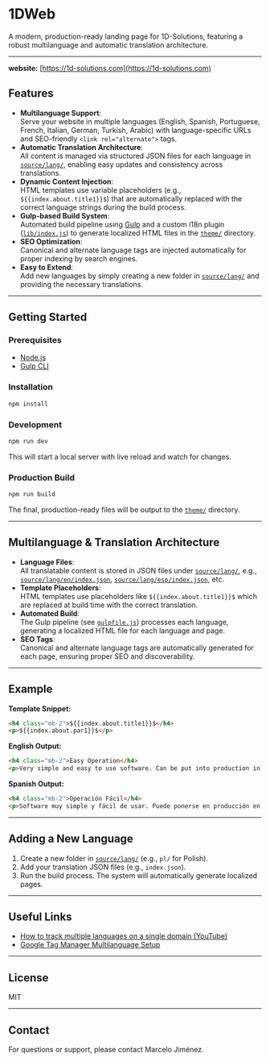 # 1DWeb

A modern, production-ready landing page for 1D-Solutions, featuring a robust multilanguage and automatic translation architecture.

---
**website:** [https://1d-solutions.com](https://1d-solutions.com)

## Features

- **Multilanguage Support**:  
  Serve your website in multiple languages (English, Spanish, Portuguese, French, Italian, German, Turkish, Arabic) with language-specific URLs and SEO-friendly `<link rel="alternate">` tags.
- **Automatic Translation Architecture**:  
  All content is managed via structured JSON files for each language in [`source/lang/`](source/lang/), enabling easy updates and consistency across translations.
- **Dynamic Content Injection**:  
  HTML templates use variable placeholders (e.g., `${{index.about.title1}}$`) that are automatically replaced with the correct language strings during the build process.
- **Gulp-based Build System**:  
  Automated build pipeline using [Gulp](https://gulpjs.com/) and a custom i18n plugin ([`lib/index.js`](lib/index.js)) to generate localized HTML files in the [`theme/`](theme/) directory.
- **SEO Optimization**:  
  Canonical and alternate language tags are injected automatically for proper indexing by search engines.
- **Easy to Extend**:  
  Add new languages by simply creating a new folder in [`source/lang/`](source/lang/) and providing the necessary translations.

---

## Getting Started

### Prerequisites

- [Node.js](https://nodejs.org/en/download/)
- [Gulp CLI](https://gulpjs.com/docs/en/getting-started/quick-start)

### Installation

```sh
npm install
```

### Development

```sh
npm run dev
```
This will start a local server with live reload and watch for changes.

### Production Build

```sh
npm run build
```
The final, production-ready files will be output to the [`theme/`](theme/) directory.

---

## Multilanguage & Translation Architecture

- **Language Files**:  
  All translatable content is stored in JSON files under [`source/lang/`](source/lang/), e.g., [`source/lang/en/index.json`](source/lang/en/index.json), [`source/lang/esp/index.json`](source/lang/esp/index.json), etc.
- **Template Placeholders**:  
  HTML templates use placeholders like `${{index.about.title1}}$` which are replaced at build time with the correct translation.
- **Automated Build**:  
  The Gulp pipeline (see [`gulpfile.js`](gulpfile.js)) processes each language, generating a localized HTML file for each language and page.
- **SEO Tags**:  
  Canonical and alternate language tags are automatically generated for each page, ensuring proper SEO and discoverability.

---

## Example

**Template Snippet:**
```html
<h4 class="mb-2">${{index.about.title1}}$</h4>
<p>${{index.about.par1}}$</p>
```

**English Output:**
```html
<h4 class="mb-2">Easy Operation</h4>
<p>Very simple and easy to use software. Can be put into production in minutes.</p>
```

**Spanish Output:**
```html
<h4 class="mb-2">Operación Fácil</h4>
<p>Software muy simple y fácil de usar. Puede ponerse en producción en minutos.</p>
```

---

## Adding a New Language

1. Create a new folder in [`source/lang/`](source/lang/) (e.g., `pl/` for Polish).
2. Add your translation JSON files (e.g., `index.json`).
3. Run the build process. The system will automatically generate localized pages.

---

## Useful Links

- [How to track multiple languages on a single domain (YouTube)](https://www.youtube.com/watch?time_continue=286&v=eaFC0AYRO2A&embeds_referring_euri=https%3A%2F%2Fchatgpt.com%2F&source_ve_path=MTM5MTE3LDEzOTExNywyODY2Ng)
- [Google Tag Manager Multilanguage Setup](https://support.google.com/tagmanager/answer/13438166)

---

## License

MIT

---

## Contact

For questions or support, please contact Marcelo Jiménez.